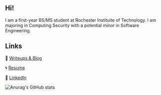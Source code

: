## Hi!

I am a first-year BS/MS student at Rochester Instituite of Technology. I am majoring in Computing Security with a
potential minor in Software Engineering.

## Links

🚀 [Writeups & Blog](https://ashleynikr.github.io/)

🌀 [Resume](https://ashleynikr.github.io/AshleyNikirkResume.pdf)

🌺 [LinkedIn](https://www.linkedin.com/in/ashley-nikirk-41298621a/)

![Anurag's GitHub stats](https://github-readme-stats.vercel.app/api?username=AshleyNikr&show_icons=true&theme=radical)
